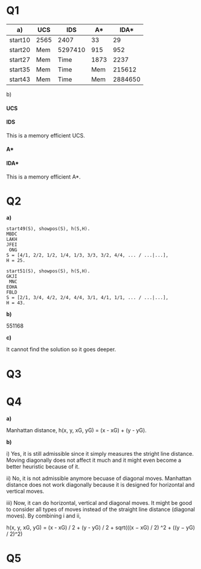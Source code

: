 # Q1
|a)|UCS|IDS|A*|IDA*|
|---|---|---|---|---|
|start10|2565|2407|33|29|
|start20|Mem|5297410|915|952|
|start27|Mem|Time|1873|2237|
|start35|Mem|Time|Mem|215612|
|start43|Mem|Time|Mem|2884650|

b) 
#### UCS
#### IDS
This is a memory efficient UCS.
#### A*
#### IDA*
This is a memory efficient A*.

# Q2
**a)**
~~~
start49(S), showpos(S), h(S,H).
MBDC
LAKH
JFEI
 ONG
S = [4/1, 2/2, 1/2, 1/4, 1/3, 3/3, 3/2, 4/4, ... / ...|...],
H = 25.
~~~
~~~
start51(S), showpos(S), h(S,H).
GKJI
 MNC
EOHA
FBLD
S = [2/1, 3/4, 4/2, 2/4, 4/4, 3/1, 4/1, 1/1, ... / ...|...],
H = 43.
~~~

**b)**

551168

**c)**

It cannot find the solution so it goes deeper.

# Q3

# Q4
**a)**

Manhattan distance, h(x, y, xG, yG) = (x - xG) + (y - yG).

**b)**

i) Yes, it is still admissible since it simply measures the stright line distance. Moving diagonally does not affect it much and it might even become a better heuristic because of it.

ii) No, it is not admissible anymore becuase of diagonal moves. Manhattan distance does not work diagonally because it is designed for horizontal and vertical moves.

iii) Now, it can do horizontal, vertical and diagonal moves. It might be good to consider all types of moves instead of the straight line distance (diagonal moves). By combining i and ii,

h(x, y, xG, yG) = (x - xG) / 2 + (y - yG) / 2 + sqrt(((x − xG) / 2)
^2 + ((y − yG) / 2)^2)
# Q5

